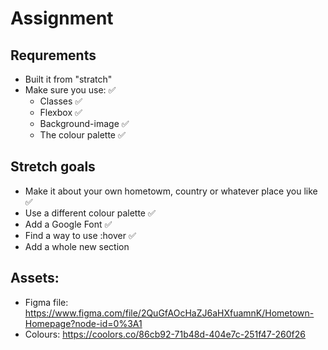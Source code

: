 # Assignment
## Requrements
* Built it from "stratch"
* Make sure you use: ✅
    * Classes ✅
    * Flexbox ✅
    * Background-image ✅
    * The colour palette ✅

## Stretch goals
* Make it about your own hometowm, country or whatever place you like ✅
* Use a different colour palette ✅
* Add a Google Font ✅
* Find a way to use :hover ✅
* Add a whole new section 

## Assets: 
* Figma file: https://www.figma.com/file/2QuGfAOcHaZJ6aHXfuamnK/Hometown-Homepage?node-id=0%3A1
* Colours: https://coolors.co/86cb92-71b48d-404e7c-251f47-260f26
